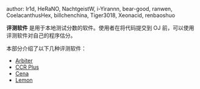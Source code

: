 author: Ir1d, HeRaNO, NachtgeistW, i-Yirannn, bear-good, ranwen, CoelacanthusHex, billchenchina, Tiger3018, Xeonacid, renbaoshuo

**评测软件** 是用于本地测试分数的软件。使用者在将代码提交到 OJ 前，可以使用评测软件对自己的程序估分。

本部分介绍了以下几种评测软件：

-   [Arbiter](./arbiter.md)
-   [CCR Plus](./ccr-plus.md)
-   [Cena](./cena.md)
-   [Lemon](./lemon.md)
